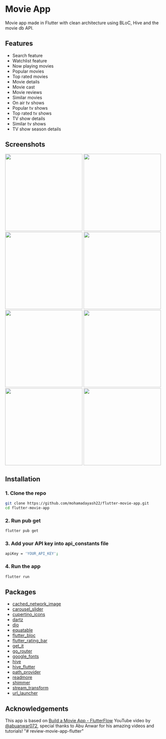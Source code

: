 
# Movie App
Movie app made in Flutter with clean architecture using BLoC, Hive and the movie db API.

## Features
- Search feature
- Watchlist feature
- Now playing movies
- Popular movies
- Top rated movies
- Movie details
- Movie cast
- Movie reviews
- Similar movies
- On air tv shows
- Popular tv shows
- Top rated tv shows
- TV show details
- Similar tv shows
- TV show season details


## Screenshots
<p>
  <img src="https://github.com/mohamadayash1/flutter-movie-app/blob/main/screenshots/01.png" width="250" />
  <img src="https://github.com/mohamadayash1/flutter-movie-app/blob/main/screenshots/02.png" width="250" />
  <img src="https://github.com/mohamadayash1/flutter-movie-app/blob/main/screenshots/03.png" width="250" />
  <img src="https://github.com/mohamadayash1/flutter-movie-app/blob/main/screenshots/04.png" width="250" />
  <img src="https://github.com/mohamadayash1/flutter-movie-app/blob/main/screenshots/05.png" width="250" />
  <img src="https://github.com/mohamadayash1/flutter-movie-app/blob/main/screenshots/06.png" width="250" />
  <img src="https://github.com/mohamadayash1/flutter-movie-app/blob/main/screenshots/07.png" width="250" />
  <img src="https://github.com/mohamadayash1/flutter-movie-app/blob/main/screenshots/08.png" width="250" />
</p>

## Installation
### 1. Clone the repo
```bash
git clone https://github.com/mohamadayash22/flutter-movie-app.git
cd flutter-movie-app
```
### 2. Run pub get
```bash
flutter pub get
```
### 3. Add your API key into api_constants file
```bash
apiKey = 'YOUR_API_KEY';
```
### 4. Run the app
```bash 
flutter run
```

## Packages
- [cached_network_image](https://pub.dev/packages/cached_network_image)
- [carousel_slider](https://pub.dev/packages/carousel_slider)
- [cupertino_icons](https://pub.dev/packages/cupertino_icons)
- [dartz](https://pub.dev/packages/dartz)
- [dio](https://pub.dev/packages/dio)
- [equatable](https://pub.dev/packages/equatable)
- [flutter_bloc](https://pub.dev/packages/flutter_bloc)
- [flutter_rating_bar](https://pub.dev/packages/flutter_rating_bar)
- [get_it](https://pub.dev/packages/get_it)
- [go_router](https://pub.dev/packages/go_router)
- [google_fonts](https://pub.dev/packages/google_fonts)
- [hive](https://pub.dev/packages/hive)
- [hive_flutter](https://pub.dev/packages/hive_flutter)
- [path_provider](https://pub.dev/packages/path_provider)
- [readmore](https://pub.dev/packages/readmore)
- [shimmer](https://pub.dev/packages/shimmer)
- [stream_transform](https://pub.dev/packages/stream_transform)
- [url_launcher](https://pub.dev/packages/url_launcher)


## Acknowledgements
This app is based on 
[Build a Movie App - FlutterFlow](https://www.youtube.com/watch?v=ZPkVRoa1AA8) YouTube video by [@abuanwar072](https://github.com/abuanwar072/), special thanks to Abu Anwar for his amazing videos and tutorials!
"# review-movie-app-flutter" 
